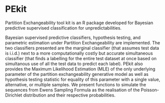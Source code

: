 # PEkit
Partition Exchangeability tool kit is an R package developed for Bayesian predictive supervised classification for unpredictabilities.

Bayesian supervised predictive classifiers, hypothesis testing, and parametric estimation under Partition Exchangeability are implemented. The two classifiers presented are the marginal classifier (that assumes test data is i.i.d.) next to a more computationally costly but accurate simultaneous classifier (that finds a labelling for the entire test dataset at once based on simultanous use of all the test data to predict each label). PEkit also provides the Maximum Likelihood Estimation (MLE) of the only underlying parameter of the partition exchangeability generative model as well as hypothesis testing statistic for equality of this parameter with a single value, alternative, or multiple samples. We present functions to simulate the sequences from Ewens Sampling Formula as the realisation of the Poisson-Dirichlet distribution and their respective probabilities.



